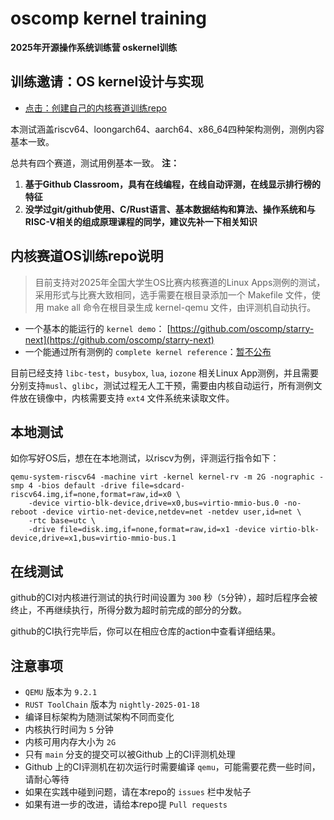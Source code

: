 # oscomp kernel training
**2025年开源操作系统训练营 oskernel训练**

## 训练邀请：OS kernel设计与实现
- [点击：创建自己的内核赛道训练repo](https://classroom.github.com/a/gVahDVzg)

本测试涵盖riscv64、loongarch64、aarch64、x86_64四种架构测例，测例内容基本一致。
 
总共有四个赛道，测试用例基本一致。
**注：** 
1. **基于Github Classroom，具有在线编程，在线自动评测，在线显示排行榜的特征**
2. **没学过git/github使用、C/Rust语言、基本数据结构和算法、操作系统和与RISC-V相关的组成原理课程的同学，建议先补一下相关知识**

## 内核赛道OS训练repo说明 
 
> 目前支持对2025年全国大学生OS比赛内核赛道的Linux Apps测例的测试，采用形式与比赛大致相同，选手需要在根目录添加一个 Makefile 文件，使用 make all 命令在根目录生成 kernel-qemu 文件，由评测机自动执行。

- 一个基本的能运行的 `kernel demo`： [https://github.com/oscomp/starry-next](https://github.com/oscomp/starry-next)
- 一个能通过所有测例的 `complete kernel reference`：[暂不公布]()

目前已经支持 `libc-test`，`busybox`, `lua`, `iozone` 相关Linux App测例，并且需要分别支持`musl`、`glibc`，测试过程无人工干预，需要由内核自动运行，所有测例文件放在镜像中，内核需要支持 `ext4` 文件系统来读取文件。

## 本地测试

如你写好OS后，想在在本地测试，以riscv为例，评测运行指令如下：

```shell
qemu-system-riscv64 -machine virt -kernel kernel-rv -m 2G -nographic -smp 4 -bios default -drive file=sdcard-riscv64.img,if=none,format=raw,id=x0 \
    -device virtio-blk-device,drive=x0,bus=virtio-mmio-bus.0 -no-reboot -device virtio-net-device,netdev=net -netdev user,id=net \
    -rtc base=utc \
    -drive file=disk.img,if=none,format=raw,id=x1 -device virtio-blk-device,drive=x1,bus=virtio-mmio-bus.1
```

## 在线测试
github的CI对内核进行测试的执行时间设置为 `300` 秒（`5`分钟），超时后程序会被终止，不再继续执行，所得分数为超时前完成的部分的分数。

github的CI执行完毕后，你可以在相应仓库的action中查看详细结果。

## 注意事项
- `QEMU` 版本为 `9.2.1`
- `RUST ToolChain` 版本为 `nightly-2025-01-18`
- 编译目标架构为随测试架构不同而变化
- 内核执行时间为 `5` 分钟
- 内核可用内存大小为 `2G`
- 只有 `main` 分支的提交可以被Github 上的CI评测机处理
- Github 上的CI评测机在初次运行时需要编译 `qemu`，可能需要花费一些时间，请耐心等待
- 如果在实践中碰到问题，请在本repo的 `issues` 栏中发帖子
- 如果有进一步的改进，请给本repo提 `Pull requests`

